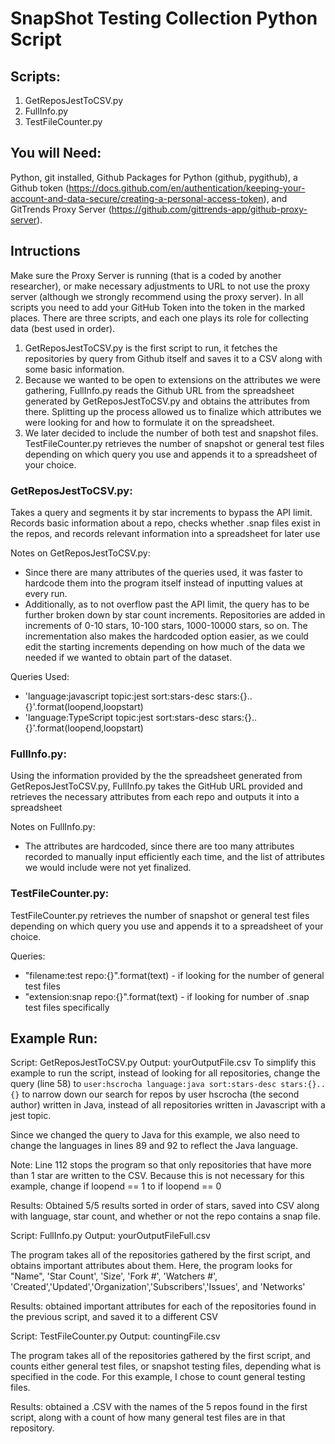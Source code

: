 # SnapShot Testing Collection Python Script

## Scripts:
1. GetReposJestToCSV.py
2. FullInfo.py
3. TestFileCounter.py

## You will Need:
Python, git installed, Github Packages for Python (github, pygithub), a Github token (https://docs.github.com/en/authentication/keeping-your-account-and-data-secure/creating-a-personal-access-token), and GitTrends Proxy Server (https://github.com/gittrends-app/github-proxy-server).

## Intructions

Make sure the Proxy Server is running (that is a coded by another researcher), or make necessary adjustments to URL to not use the proxy server (although we strongly recommend using the proxy server). In all scripts you need to add your GitHub Token into the token in the marked places. There are three scripts, and each one plays its role for collecting data (best used in order).
1. GetReposJestToCSV.py is the first script to run, it fetches the repositories by query from Github itself and saves it to a CSV along with some basic information.
2. Because we wanted to be open to extensions on the attributes we were gathering, FullInfo.py reads the Github URL from the spreadsheet generated by GetReposJestToCSV.py and obtains the attributes from there. Splitting up the process allowed us to finalize which attributes we were looking for and how to formulate it on the spreadsheet. 
3. We later decided to include the number of both test and snapshot files. TestFileCounter.py retrieves the number of snapshot or general test files depending on which query you use and appends it to a spreadsheet of your choice. 

### GetReposJestToCSV.py:

Takes a query and segments it by star increments to bypass the API limit. Records basic information about a repo, checks whether .snap files exist in the repos, and records relevant information into a spreadsheet for later use

Notes on GetReposJestToCSV.py:
- Since there are many attributes of the queries used, it was faster to hardcode them into the program itself instead of inputting values at every run. 
- Additionally, as to not overflow past the API limit, the query has to be further broken down by star count increments. Repositories are added in increments of 0-10 stars, 10-100 stars, 1000-10000 stars, so on. The incrementation also makes the hardcoded option easier, as we could edit the starting increments depending on how much of the data we needed if we wanted to obtain part of the dataset. 

Queries Used:
- 'language:javascript topic:jest sort:stars-desc stars:{}..{}'.format(loopend,loopstart)
- 'language:TypeScript topic:jest sort:stars-desc stars:{}..{}'.format(loopend,loopstart)

### FullInfo.py:

Using the information provided by the the spreadsheet generated from GetReposJestToCSV.py, FullInfo.py takes the GitHub URL provided and retrieves the necessary attributes from each repo and outputs it into a spreadsheet

Notes on FullInfo.py:

- The attributes are hardcoded, since there are too many attributes recorded to manually input efficiently each time, and the list of attributes we would include were not yet finalized. 


### TestFileCounter.py:

 TestFileCounter.py retrieves the number of snapshot or general test files depending on which query you use and appends it to a spreadsheet of your choice. 

 Queries:
 - "filename:test repo:{}".format(text) - if looking for the number of general test files
 - "extension:snap repo:{}".format(text) - if looking for number of .snap test files specifically
 
 ##  Example Run:

Script: GetReposJestToCSV.py
Output: yourOutputFile.csv 
 To simplify this example to run the script, instead of looking for all repositories, change the query (line 58) to `user:hscrocha language:java sort:stars-desc stars:{}..{}`
 to narrow down our search for repos by user hscrocha (the second author) written in Java, instead of all repositories written in Javascript with a jest topic.

 Since we changed the query to Java for this example, we also need to change the languages in lines 89 and 92 to reflect the Java language.

 Note: Line 112 stops the program so that only repositories that have more than 1 star are written to the CSV. Because this is not necessary for this example, change if loopend == 1 to if loopend == 0

 Results: Obtained 5/5 results sorted in order of stars, saved into CSV along with language, star count, and whether or not the repo contains a snap file.


Script: FullInfo.py
Output: yourOutputFileFull.csv

The program takes all of the repositories gathered by the first script, and obtains important attributes about them. Here, the program looks for "Name", 'Star Count', 'Size', 'Fork #', 'Watchers #', 'Created','Updated','Organization','Subscribers','Issues', and 'Networks'

Results: obtained important attributes for each of the repositories found in the previous script, and saved it to a different CSV

 Script: TestFileCounter.py
 Output: countingFile.csv

The program takes all of the repositories gathered by the first script, and counts either general test files, or snapshot testing files, depending what is specified in the code. For this example, I chose to count general testing files. 

Results: obtained a .CSV with the names of the 5 repos found in the first script, along with a count of how many general test files are in that repository. 
